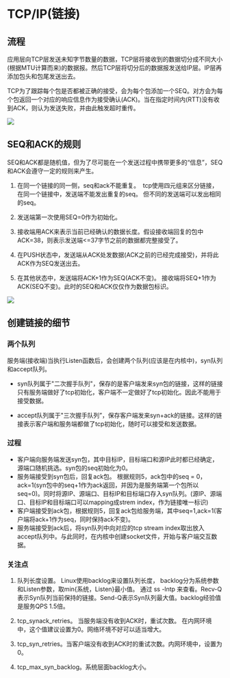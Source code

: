 # TCP/IP(链接)
## 流程

应用层向TCP层发送未知字节数量的数据，TCP层将接收到的数据切分成不同大小(根据MTU计算而来)的数据报。然后TCP层将切分后的数据报发送给IP层。IP层再添加包头和包尾发送出去。

TCP为了跟踪每个包是否都被正确的接受，会为每个包添加一个SEQ。对方会为每个包返回一个对应的响应信息作为接受确认(ACK)。当在指定时间内(RTT)没有收到ACK，则认为发送失败，并由此触发超时重传。

![](https://yx-prod-resources-shared-1254112465.cos.ap-beijing.myqcloud.com/1/9ccbf15f8fec01af4bab24d9fae211fe-30675)

## SEQ和ACK的规则

SEQ和ACK都是随机值，但为了尽可能在一个发送过程中携带更多的“信息”，SEQ和ACK会遵守一定的规则来产生。

1. 在同一个链接的同一侧，seq和ack不能重复。  tcp使用四元组来区分链接，在同一个链接中，发送端不能发出重复的seq。 但不同的发送端可以发出相同的seq。

2. 发送端第一次使用SEQ=0作为初始化。

3. 接收端用ACK来表示当前已经确认的数据长度。假设接收端回复的包中ACK=38，则表示发送端<=37字节之前的数据都完整接受了。

4. 在PUSH状态中，发送端从ACK处发数据(ACK之前的已经完成接受)，并将此ACK作为SEQ发送出去。

5. 在其他状态中，发送端将ACK+1作为SEQ(ACK不变)。 接收端将SEQ+1作为ACK(SEQ不变)。此时的SEQ和ACK仅仅作为数据包标识。

![](https://yx-prod-resources-shared-1254112465.cos.ap-beijing.myqcloud.com/1/82e97b686202f8971294ae08bd9f7f0d-188323)

## 创建链接的细节

### 两个队列

服务端(接收端)当执行Listen函数后，会创建两个队列(应该是在内核中)，syn队列和accept队列。

+ syn队列属于"二次握手队列"，保存的是客户端发来syn包的链接，这样的链接只有服务端做好了tcp初始化，客户端不一定做好了tcp初始化。因此不能用于接受数据。

+ accept队列属于"三次握手队列”，保存客户端发来syn+ack的链接。这样的链接表示客户端和服务端都做了tcp初始化，随时可以接受和发送数据。

### 过程

+ 客户端向服务端发送syn包，其中目标IP，目标端口和源IP此时都已经确定，源端口随机挑选。syn包的seq初始化为0。
+ 服务端接受到syn包后，回复ack包。 根据规则5，ack包中的seq = 0，ack=1(syn包中的seq+1作为ack返回，并因为是服务端第一个包所以seq=0)。同时将源IP、源端口、目标IP和目标端口存入syn队列。(源IP、源端口、目标IP和目标端口可以mapping成strem index，作为链接唯一标识)
+ 客户端接受到ack包，根据规则5，回复ack包给服务端，其中seq=1,ack=1(客户端将ack+1作为seq，同时保持ack不变)。
+ 服务端接受到ack后，将syn队列中向对应的tcp stream index取出放入accept队列中。与此同时，在内核中创建socket文件，开始与客户端交互数据。

### 关注点

1. 队列长度设置。 Linux使用backlog来设置队列长度， backlog分为系统参数和Listen参数，取min{系统，Listen}最小值。 通过 ss -lntp 来查看。Recv-Q表示Syn队列当前保持的链接。Send-Q表示Syn队列最大值。backlog经验值是服务QPS 1.5倍。

2. tcp_synack_retries。 当服务端没有收到ACK时，重试次数。 在内网环境中，这个值建议设置为0。网络环境不好可以适当增大。

3. tcp_syn_retries。当客户端没有收到ACK时的重试次数。内网环境中，设置为0。

4. tcp_max_syn_backlog。系统层面backlog大小。